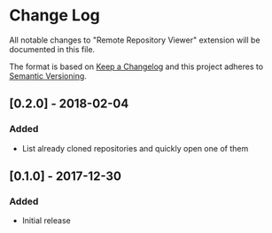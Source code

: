 # Change Log

All notable changes to "Remote Repository Viewer" extension will be documented in this file.

The format is based on [Keep a Changelog](http://keepachangelog.com/en/1.0.0/)
and this project adheres to [Semantic Versioning](http://semver.org/spec/v2.0.0.html).

## [0.2.0] - 2018-02-04
### Added
- List already cloned repositories and quickly open one of them

## [0.1.0] - 2017-12-30
### Added
- Initial release

